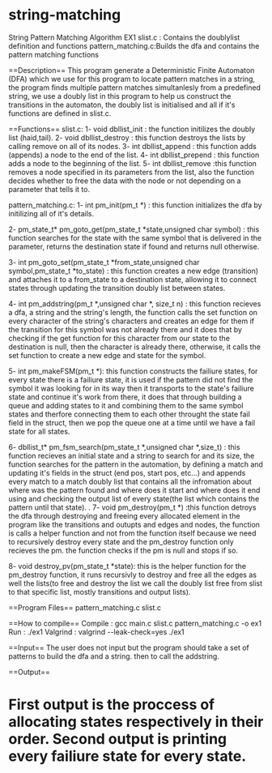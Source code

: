 # string-matching
String Pattern Matching Algorithm EX1
slist.c : Contains the doublylist definition and functions
pattern_matching.c:Builds the dfa and contains the pattern matching functions

==Description==
This program generate a Deterministic Finite Automaton (DFA) which we use for this program to locate pattern matches in a string, the program finds multiple pattern matches simultanlesly from a predefined string, we use a doubly list in this program to help us construct the transitions in the automaton, the doubly list is initialised and all if it's functions are defined in slist.c.

==Functions==
slist.c:
1- void dbllist_init : the function initilizes the doubly list (haid,tail).
2- void dbllist_destroy : this function destroys the lists by calling remove on all of its nodes.
3- int dbllist_append : this function adds (appends) a node to the end of the list.
4- int dbllist_prepend : this function adds a node to the beginning of the list.
5- int dbllist_remove :this function removes a node specified in its parameters from the list, also the function decides whether to free the data with the node or not depending on a parameter that tells it to.

pattern_matching.c:
1- int pm_init(pm_t *) : this function initializes the dfa by initilizing all of it's details.

2- pm_state_t* pm_goto_get(pm_state_t *state,unsigned char symbol) : this function searches for the state with the same symbol that is delivered in the parameter, returns the destination state if found and returns null otherwise.

3- int pm_goto_set(pm_state_t *from_state,unsigned char symbol,pm_state_t *to_state) : this function creates a new edge (transition) and attaches it to a from_state to a destination state, allowing it to connect states through updating the transition doubly list between states.

4- int pm_addstring(pm_t *,unsigned char *, size_t n) : this function recieves a dfa, a string and the string's length, the function calls the set function on every character of the string's characters and creates an edge for them if the transition for this symbol was not already there and it does that by checking if the get function for this character from our state to the destination is null, then  the character is already there, otherwise, it calls the set function to create a new edge and state for the symbol.

5- int pm_makeFSM(pm_t *): this function constructs the failiure states, for every state there is a failiure state, it is used if the pattern did not find the symbol it was looking for in its way then it transports to the state's failiure state and continue it's work from there, it does that through building a queue and adding states to it and combining them to the same symbol states and therfore connecting them to each other throught the state fail field in the struct, then we pop the queue one at a time until we have a fail state for all states.

6- dbllist_t* pm_fsm_search(pm_state_t *,unsigned char *,size_t) : this function recieves an initial state and a string to search for and its size, the function searches for the pattern in the automation, by defining a match and updating it's fields in the struct (end pos, start pos, etc...)  and appends every match to a match doubly list that contains all the infromation about where was the pattern found and where does it start and where does it end using and checking the output list of every state(the list which contains the pattern until that state).
.
7- void pm_destroy(pm_t *) :this function detroys the dfa through destroying and freeing every allocated element in the program like the transitions and outupts and edges and nodes, the function is calls a helper function and not from the function itself because we need to recursively destroy every state and the pm_destroy function only recieves the pm. the function checks if the pm is null and stops if so.

8- void destroy_pv(pm_state_t *state): this is the helper function for the pm_destroy function, it runs recursivly to destroy and free all the edges as well the lists(to free and destroy the list we call the doubly list free from slist to that specific list, mostly transitions and output lists).

==Program Files==
pattern_matching.c
slist.c


==How to compile==
Compile : gcc main.c slist.c pattern_matching.c -o ex1
Run :    ./ex1
Valgrind : valgrind --leak-check=yes ./ex1

==Input==
The user does not input but the program should take a set of patterns to build the dfa and a string. then to call the addstring.

==Output==

First output is the proccess of allocating states respectively in their order.
Second output is printing every failiure state for every state.
=====================================================================================
